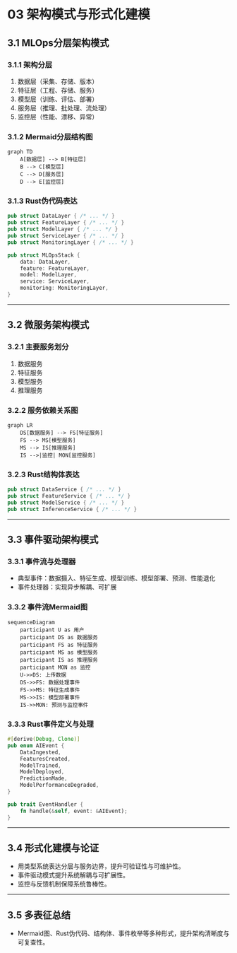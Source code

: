 # 03 架构模式与形式化建模

## 3.1 MLOps分层架构模式

### 3.1.1 架构分层

1. 数据层（采集、存储、版本）
2. 特征层（工程、存储、服务）
3. 模型层（训练、评估、部署）
4. 服务层（推理、批处理、流处理）
5. 监控层（性能、漂移、异常）

### 3.1.2 Mermaid分层结构图

```mermaid
graph TD
    A[数据层] --> B[特征层]
    B --> C[模型层]
    C --> D[服务层]
    D --> E[监控层]
```

### 3.1.3 Rust伪代码表达

```rust
pub struct DataLayer { /* ... */ }
pub struct FeatureLayer { /* ... */ }
pub struct ModelLayer { /* ... */ }
pub struct ServiceLayer { /* ... */ }
pub struct MonitoringLayer { /* ... */ }

pub struct MLOpsStack {
    data: DataLayer,
    feature: FeatureLayer,
    model: ModelLayer,
    service: ServiceLayer,
    monitoring: MonitoringLayer,
}
```

---

## 3.2 微服务架构模式

### 3.2.1 主要服务划分

1. 数据服务
2. 特征服务
3. 模型服务
4. 推理服务

### 3.2.2 服务依赖关系图

```mermaid
graph LR
    DS[数据服务] --> FS[特征服务]
    FS --> MS[模型服务]
    MS --> IS[推理服务]
    IS -->|监控| MON[监控服务]
```

### 3.2.3 Rust结构体表达

```rust
pub struct DataService { /* ... */ }
pub struct FeatureService { /* ... */ }
pub struct ModelService { /* ... */ }
pub struct InferenceService { /* ... */ }
```

---

## 3.3 事件驱动架构模式

### 3.3.1 事件流与处理器

- 典型事件：数据摄入、特征生成、模型训练、模型部署、预测、性能退化
- 事件处理器：实现异步解耦、可扩展

### 3.3.2 事件流Mermaid图

```mermaid
sequenceDiagram
    participant U as 用户
    participant DS as 数据服务
    participant FS as 特征服务
    participant MS as 模型服务
    participant IS as 推理服务
    participant MON as 监控
    U->>DS: 上传数据
    DS->>FS: 数据处理事件
    FS->>MS: 特征生成事件
    MS->>IS: 模型部署事件
    IS->>MON: 预测与监控事件
```

### 3.3.3 Rust事件定义与处理

```rust
#[derive(Debug, Clone)]
pub enum AIEvent {
    DataIngested,
    FeaturesCreated,
    ModelTrained,
    ModelDeployed,
    PredictionMade,
    ModelPerformanceDegraded,
}

pub trait EventHandler {
    fn handle(&self, event: &AIEvent);
}
```

---

## 3.4 形式化建模与论证

- 用类型系统表达分层与服务边界，提升可验证性与可维护性。
- 事件驱动模式提升系统解耦与可扩展性。
- 监控与反馈机制保障系统鲁棒性。

---

## 3.5 多表征总结

- Mermaid图、Rust伪代码、结构体、事件枚举等多种形式，提升架构清晰度与可复查性。
